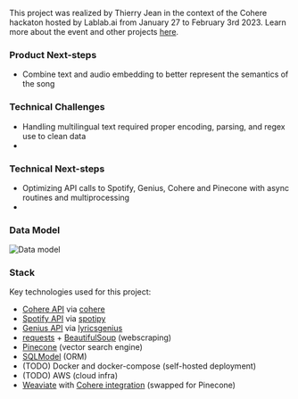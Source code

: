 This project was realized by Thierry Jean in the context of the Cohere hackaton hosted by Lablab.ai from January 27 to February 3rd 2023. Learn more about the event and other projects [here](https://lablab.ai/event/cohere-hackathon).
    
 ### Product Next-steps
 - Combine text and audio embedding to better represent the semantics of the song

 ### Technical Challenges
 - Handling multilingual text required proper encoding, parsing, and regex use to clean data
 - 
 ### Technical Next-steps
 - Optimizing API calls to Spotify, Genius, Cohere and Pinecone with async routines and multiprocessing
 - 
 ### Data Model
 ![Data model](https://github.com/zilto/one_music/blob/6b7c3afdb03ba075b21b5c1454422d492414afdb/docs/data_model_diagram.png)
 ### Stack
 Key technologies used for this project:
 - [Cohere API](https://docs.cohere.ai/reference/about) via [cohere](https://github.com/cohere-ai/cohere-python)
 - [Spotify API](https://developer.spotify.com/documentation/web-api/reference/#/) via [spotipy](https://spotipy.readthedocs.io/en/2.22.1/#)
 - [Genius API](https://docs.genius.com/) via [lyricsgenius](https://lyricsgenius.readthedocs.io/en/master/)
 - [requests](https://requests.readthedocs.io/en/latest/) + [BeautifulSoup](https://www.crummy.com/software/BeautifulSoup/bs4/doc/) (webscraping)
 - [Pinecone](https://www.pinecone.io/) (vector search engine)
 - [SQLModel](https://sqlmodel.tiangolo.com/) (ORM)
 - (TODO) Docker and docker-compose (self-hosted deployment)
 - (TODO) AWS (cloud infra)    
 - [Weaviate](https://weaviate.io/developers/weaviate) with [Cohere integration](https://weaviate.io/developers/weaviate/modules/retriever-vectorizer-modules/text2vec-cohere) (swapped for Pinecone)

